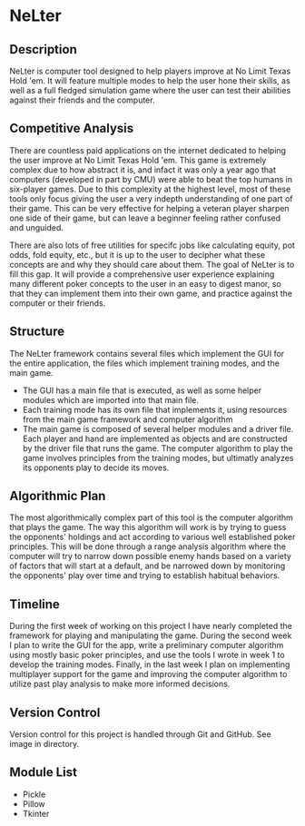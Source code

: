 # NeLter

## Description

NeLter is computer tool designed to help players improve at No Limit Texas Hold 'em.
It will feature multiple modes to help the user hone their skills, as well as a full fledged simulation game where the user can test their abilities against their friends and the computer.

## Competitive Analysis

There are countless paid applications on the internet dedicated to helping the user improve at No Limit Texas Hold 'em. This game is extremely complex due to how abstract it is, and infact it was only a year ago that computers (developed in part by CMU) were able to beat the top humans in six-player games. Due to this complexity at the highest level, most of these tools only focus giving the user a very indepth understanding of one part of their game. This can be very effective for helping a veteran player sharpen one side of their game, but can leave a beginner feeling rather confused and unguided.

There are also lots of free utilities for specifc jobs like calculating equity, pot odds, fold equity, etc., but it is up to the user to decipher what these concepts are and why they should care about them. The goal of NeLter is to fill this gap. It will provide a comprehensive user experience explaining many different poker concepts to the user in an easy to digest manor, so that they can implement them into their own game, and practice against the computer or their friends.

## Structure

The NeLter framework contains several files which implement the GUI for the entire application, the files which implement training modes, and the main game. 

- The GUI has a main file that is executed, as well as some helper modules which are imported into that main file.
- Each training mode has its own file that implements it, using resources from the main game framework and computer algorithm
- The main game is composed of several helper modules and a driver file. Each player and hand are implemented as objects and are constructed by the driver file that runs the game. The computer algorithm to play the game involves principles from the training modes, but ultimatly analyzes its opponents play to decide its moves.

## Algorithmic Plan

The most algorithmically complex part of this tool is the computer algorithm that plays the game. The way this algorithm will work is by trying to guess the opponents' holdings and act according to various well established poker principles. This will be done through a range analysis algorithm where the computer will try to narrow down possible enemy hands based on a variety of factors that will start at a default, and be narrowed down by monitoring the opponents' play over time and trying to establish habitual behaviors.

## Timeline

During the first week of working on this project I have nearly completed the framework for playing and manipulating the game. During the second week I plan to write the GUI for the app, write a preliminary computer algorithm using mostly basic poker principles, and use the tools I wrote in week 1 to develop the training modes. Finally, in the last week I plan on implementing multiplayer support for the game and improving the computer algorithm to utilize past play analysis to make more informed decisions. 

## Version Control

Version control for this project is handled through Git and GitHub. See image in directory.

## Module List

- Pickle
- Pillow
- Tkinter





